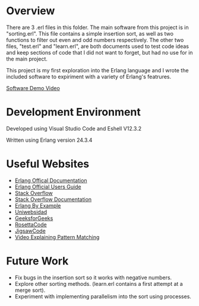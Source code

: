 # Overview

There are 3 .erl files in this folder. The main software from this project is in "sorting.erl". This file contains a simple insertion sort, as well as two functions to filter out even and odd numbers respectively. The other two files, "test.erl" and "learn.erl", are both documents used to test code ideas and keep sections of code that I did not want to forget, but had no use for in the main project.

This project is my first exploration into the Erlang language and I wrote the included software to expiriment with a variety of Erlang's featrures.

[Software Demo Video](https://youtu.be/_2xnR45ma84)

# Development Environment

Developed using Visual Studio Code and Eshell V12.3.2

Written using Erlang version 24.3.4

# Useful Websites

* [Erlang Offical Documentation](https://www.erlang.org/doc/index.html)
* [Erlang Official Users Guide](https://www.erlang.org/doc/getting_started/users_guide.html)
* [Stack Overflow](https://stackoverflow.com/)
* [Stack Overflow Documentation](https://sodocumentation.net/erlang/topic/3722/format-strings)
* [Erlang By Example](https://erlangbyexample.org/)
* [Uniwebsidad](https://uniwebsidad.com/libros/concurrent-erlang/chapter-1/pattern-matching#:~:text=Pattern%20matching%20is%20used%20for,to%20match%20patterns%20with%20terms.)
* [GeeksforGeeks](https://www.geeksforgeeks.org/sorting-algorithms/)
* [RosettaCode](https://www.rosettacode.org/wiki/Filter#Erlang)
* [JigsawCode](https://www.jigsawcode.com/tuples-in-erlang/)
* [Video Explaining Pattern Matching](https://www.youtube.com/watch?v=AQJkjQh76pE)

# Future Work

* Fix bugs in the insertion sort so it works with negative numbers.
* Explore other sorting methods. (learn.erl contains a first attempt at a merge sort).
* Experiment with implementing parallelism into the sort using processes.